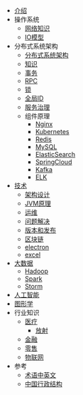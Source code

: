 * [介绍](README.md)
* 操作系统
  * [网络知识](os/net.md)
  * [IO模型](os/io.md)
* 分布式系统架构
  * [分布式系统架构](distarch/SUMMARY.md)
  * [知识](distarch/kb.md)
  * [事务](distarch/transaction.md)
  * [RPC](distarch/rpc.md)
  * [锁](distarch/locker.md)
  * [全局ID](distarch/globalid.md)
  * [服务治理](distarch/sg/SUMMARY.md)
  * 组件原理
    * [Nginx](distarch/component/nginx.md)
    * [Kubernetes](distarch/component/kubernetes.md)
    * [Redis](distarch/component/redis.md)
    * [MySQL](distarch/component/mysql.md)
    * [ElasticSearch](distarch/component/elasticsearch.md)
    * [SpringCloud](distarch/component/springcloud.md)
    * [Kafka](distarch/component/kafka.md)
    * [ELK](distarch/component/elk.md)
* [技术](common/SUMMARY.md)
  * [架构设计](common/arch.md)
  * [JVM原理](common/jvm.md)
  * [运维](common/ops.md)
  * [问题解决](common/toubleshooting.md)
  * [版本和发布](common/version.md)
  * [区块链](common/block-chain.md)
  * [electron](common/electron.md)
  * [excel](common/excel.md)
* [大数据](bigdata/SUMMARY.md)
  * [Hadoop](bigdata/Hadoop.md)
  * [Spark](bigdata/Spark.md)
  * [Storm](bigdata/Storm.md)
* [人工智能](ai/SUMMARY.md)
* [图形学](graphics/SUMMARY.md)
* 行业知识
  * [医疗](industry/medical/README.md)
      * [放射](industry/medical/radiology.md)
  * [金融](industry/finance/README.md)
  * [零售](industry/retail/README.md)
  * [物联网](industry/iot/README.md)
* 参考
  * [术语中英文](ref/term.md)
  * [中国行政结构](ref/china.md)
